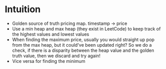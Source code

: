 # Intuition
* Golden source of truth pricing map. timestamp -> price
* Use a min heap and max heap (they exist in LeetCode) to keep track of the highest values and lowest values
* When finding the maximum price, usually you would straight up pop from the max heap, but it could've been updated right? So we do a check, if there is a disparity between the heap value and the golden truth value, then we discard and try again!
* Vice versa for finding the minimum
